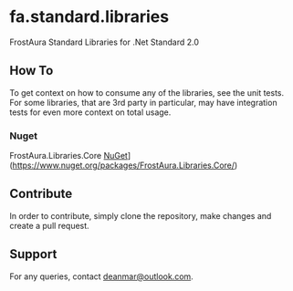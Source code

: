 # fa.standard.libraries
FrostAura Standard Libraries for .Net Standard 2.0

## How To
To get context on how to consume any of the libraries, see the unit tests. For some libraries, that are 3rd party in 
particular, may have integration tests for even more context on total usage.
### Nuget
FrostAura.Libraries.Core [NuGet](https://img.shields.io/nuget/v/Microsoft.EntityFrameworkCore.SqlServer.svg?style=flat-square&label=nuget)](https://www.nuget.org/packages/FrostAura.Libraries.Core/)

## Contribute
In order to contribute, simply clone the repository, make changes and create a pull request.

## Support
For any queries, contact deanmar@outlook.com.

